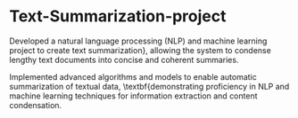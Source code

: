 # Text-Summarization-project
Developed a natural language processing (NLP) and machine learning project to create text summarization}, allowing the system to condense lengthy text documents into concise and coherent summaries.

 Implemented advanced algorithms and models to enable automatic summarization of textual data, \textbf{demonstrating proficiency in NLP and machine learning techniques for information extraction and content condensation.
